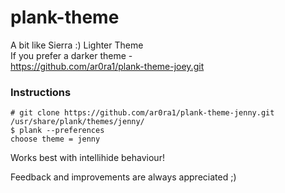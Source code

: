 # plank-theme
A bit like Sierra :)
Lighter Theme   
If you prefer a darker theme -   
https://github.com/ar0ra1/plank-theme-joey.git  
  

### Instructions

`# git clone https://github.com/ar0ra1/plank-theme-jenny.git /usr/share/plank/themes/jenny/ `  
`$ plank --preferences`  
`choose theme = jenny`  

Works best with intellihide behaviour!

Feedback and improvements are always appreciated ;)
